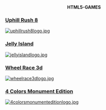 <p align="center">
    <b>HTML5-GAMES</b>
</p>

### [Uphill Rush 8](https://html5.gamedistribution.com/16c1f72a94d24be7afb1bcd5f45914b1/)
[![uphillrush8logo.jpg](https://img.gamedistribution.com/featured/16c1f72a94d24be7afb1bcd5f45914b1.jpg)](https://html5.gamedistribution.com/16c1f72a94d24be7afb1bcd5f45914b1/)

### [Jelly Island](https://html5.gamedistribution.com/52ccf73261f240928c46eba6217b3551/)
[![jellyislandlogo.jpg](https://img.gamedistribution.com/52ccf73261f240928c46eba6217b3551-512x384.jpeg)](https://html5.gamedistribution.com/52ccf73261f240928c46eba6217b3551/)

### [Wheel Race 3d](https://html5.gamedistribution.com/9246a8c1ce95442cb501f02beb5aa32d/)
[![wheelrace3dlogo.jpg](https://www.roundgames.net/wp-content/uploads/2021/10/Wheel-Race-3D.jpg)](https://html5.gamedistribution.com/9246a8c1ce95442cb501f02beb5aa32d/)

### [4 Colors Monument Edition](https://html5.gamedistribution.com/46172d83ae3d45ce86812531fa40b103/)
[![4colorsmonumenteditionlogo.jpg](https://img.gamedistribution.com/46172d83ae3d45ce86812531fa40b103-1280x720.jpeg)](https://html5.gamedistribution.com/46172d83ae3d45ce86812531fa40b103/)

